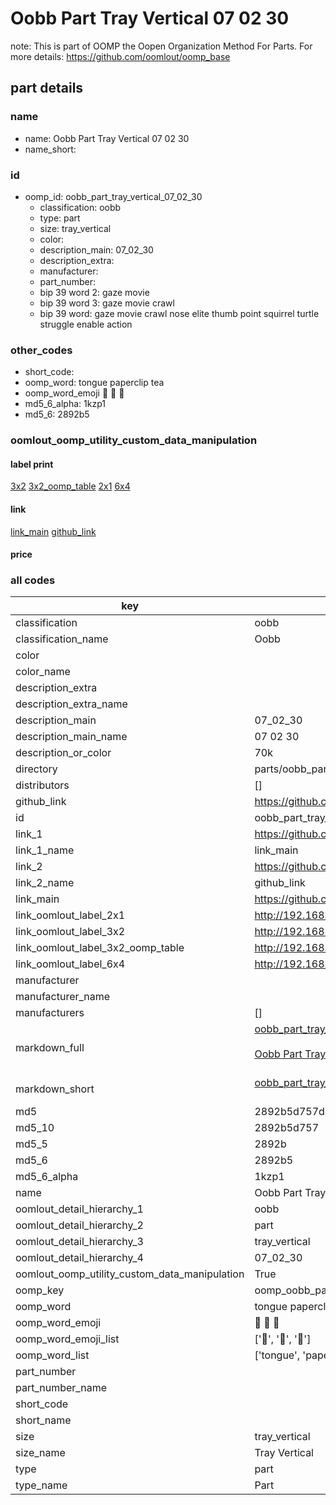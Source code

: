 # Oobb Part Tray Vertical 07 02 30  

note: This is part of OOMP the Oopen Organization Method For Parts. For more details: https://github.com/oomlout/oomp_base

##  part details





### name
* name: Oobb Part Tray Vertical 07 02 30
* name_short: 
### id
* oomp_id: oobb_part_tray_vertical_07_02_30
  * classification: oobb
  * type: part
  * size: tray_vertical
  * color: 
  * description_main: 07_02_30
  * description_extra: 
  * manufacturer: 
  * part_number: 
  * bip 39 word 2: gaze movie
  * bip 39 word 3: gaze movie crawl
  * bip 39 word: gaze movie crawl nose elite thumb point squirrel turtle struggle enable action

### other_codes
* short_code: 
* oomp_word: tongue paperclip tea
* oomp_word_emoji :tongue: :paperclip: :tea:
* md5_6_alpha: 1kzp1
* md5_6: 2892b5






### oomlout_oomp_utility_custom_data_manipulation
#### label print
[3x2](http://192.168.1.245:1112/?label=oomp%201kzp1)
[3x2_oomp_table](http://192.168.1.107:1112/?label=oomp%201kzp1)
[2x1](http://192.168.1.242:1112/?label=oomp%201kzp1)
[6x4](http://192.168.1.55:1112/?label=oomp%201kzp1)    

#### link

[link_main](https://github.com/oomlout/oomlout_oomp_current_version_messy/tree/main/parts/oobb_part_tray_vertical_07_02_30) [github_link](https://github.com/oomlout/oomlout_oomp_part_src/tree/main/parts/oobb_part_tray_vertical_07_02_30)                             

#### price







### all codes 
| key | value |  
| --- | --- |  
| classification | oobb |  
| classification_name | Oobb |  
| color |  |  
| color_name |  |  
| description_extra |  |  
| description_extra_name |  |  
| description_main | 07_02_30 |  
| description_main_name | 07 02 30 |  
| description_or_color | 70k |  
| directory | parts/oobb_part_tray_vertical_07_02_30 |  
| distributors | [] |  
| github_link | https://github.com/oomlout/oomlout_oomp_part_src/tree/main/parts/oobb_part_tray_vertical_07_02_30 |  
| id | oobb_part_tray_vertical_07_02_30 |  
| link_1 | https://github.com/oomlout/oomlout_oomp_current_version_messy/tree/main/parts/oobb_part_tray_vertical_07_02_30 |  
| link_1_name | link_main |  
| link_2 | https://github.com/oomlout/oomlout_oomp_part_src/tree/main/parts/oobb_part_tray_vertical_07_02_30 |  
| link_2_name | github_link |  
| link_main | https://github.com/oomlout/oomlout_oomp_current_version_messy/tree/main/parts/oobb_part_tray_vertical_07_02_30 |  
| link_oomlout_label_2x1 | http://192.168.1.242:1112/?label=oomp%201kzp1 |  
| link_oomlout_label_3x2 | http://192.168.1.245:1112/?label=oomp%201kzp1 |  
| link_oomlout_label_3x2_oomp_table | http://192.168.1.107:1112/?label=oomp%201kzp1 |  
| link_oomlout_label_6x4 | http://192.168.1.55:1112/?label=oomp%201kzp1 |  
| manufacturer |  |  
| manufacturer_name |  |  
| manufacturers | [] |  
| markdown_full | [oobb_part_tray_vertical_07_02_30](https://github.com/oomlout/oomlout_oomp_current_version_messy/tree/main/parts/oobb_part_tray_vertical_07_02_30)<br>[](https://github.com/oomlout/oomlout_oomp_current_version_messy/tree/main/parts/oobb_part_tray_vertical_07_02_30)<br>[Oobb Part Tray Vertical 07 02 30](https://github.com/oomlout/oomlout_oomp_current_version_messy/tree/main/parts/oobb_part_tray_vertical_07_02_30)<br><br> |  
| markdown_short | [oobb_part_tray_vertical_07_02_30](https://github.com/oomlout/oomlout_oomp_current_version_messy/tree/main/parts/oobb_part_tray_vertical_07_02_30)<br><br> |  
| md5 | 2892b5d757d3b4eb85a4096665643b05 |  
| md5_10 | 2892b5d757 |  
| md5_5 | 2892b |  
| md5_6 | 2892b5 |  
| md5_6_alpha | 1kzp1 |  
| name | Oobb Part Tray Vertical 07 02 30 |  
| oomlout_detail_hierarchy_1 | oobb |  
| oomlout_detail_hierarchy_2 | part |  
| oomlout_detail_hierarchy_3 | tray_vertical |  
| oomlout_detail_hierarchy_4 | 07_02_30 |  
| oomlout_oomp_utility_custom_data_manipulation | True |  
| oomp_key | oomp_oobb_part_tray_vertical_07_02_30 |  
| oomp_word | tongue paperclip tea |  
| oomp_word_emoji | :tongue: :paperclip: :tea: |  
| oomp_word_emoji_list | [':tongue:', ':paperclip:', ':tea:'] |  
| oomp_word_list | ['tongue', 'paperclip', 'tea'] |  
| part_number |  |  
| part_number_name |  |  
| short_code |  |  
| short_name |  |  
| size | tray_vertical |  
| size_name | Tray Vertical |  
| type | part |  
| type_name | Part |  
